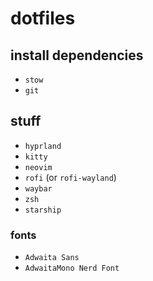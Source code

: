 # dotfiles
## install dependencies
- `stow`
- `git`
## stuff
- `hyprland`
- `kitty`
- `neovim`
- `rofi` (or `rofi-wayland`)
- `waybar`
- `zsh`
- `starship`
### fonts
- `Adwaita Sans`
- `AdwaitaMono Nerd Font`
